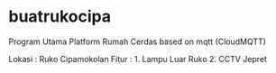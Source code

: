# buatrukocipa
Program Utama Platform Rumah Cerdas based on mqtt (CloudMQTT)


Lokasi : Ruko Cipamokolan
Fitur : 1. Lampu Luar Ruko
        2. CCTV Jepret
